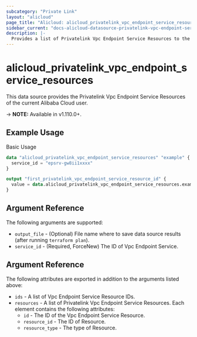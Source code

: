```yaml
---
subcategory: "Private Link"
layout: "alicloud"
page_title: "Alicloud: alicloud_privatelink_vpc_endpoint_service_resources"
sidebar_current: "docs-alicloud-datasource-privatelink-vpc-endpoint-service-resources"
description: |-
  Provides a list of Privatelink Vpc Endpoint Service Resources to the user.
---
```


# alicloud\_privatelink\_vpc\_endpoint\_service\_resources

This data source provides the Privatelink Vpc Endpoint Service Resources of the current Alibaba Cloud user.

-> **NOTE:** Available in v1.110.0+.

## Example Usage

Basic Usage

```terraform
data "alicloud_privatelink_vpc_endpoint_service_resources" "example" {
  service_id = "epsrv-gw8ii1xxxx"
}

output "first_privatelink_vpc_endpoint_service_resource_id" {
  value = data.alicloud_privatelink_vpc_endpoint_service_resources.example.resources.0.id
}
```

## Argument Reference

The following arguments are supported:

* `output_file` - (Optional) File name where to save data source results (after running `terraform plan`).
* `service_id` - (Required, ForceNew) The ID of Vpc Endpoint Service.

## Argument Reference

The following attributes are exported in addition to the arguments listed above:

* `ids` - A list of Vpc Endpoint Service Resource IDs.
* `resources` - A list of Privatelink Vpc Endpoint Service Resources. Each element contains the following attributes:
	* `id` - The ID of the Vpc Endpoint Service Resource.
	* `resource_id` - The ID of Resource.
	* `resource_type` - The type of Resource.
